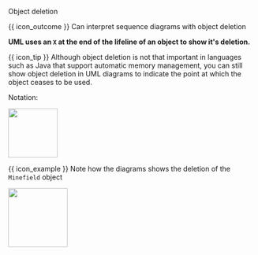 <span id="title">Object deletion</span>

<span id="prereqs"></span>

<span id="outcomes">{{ icon_outcome }} Can interpret sequence diagrams with object deletion</span>

<div id="body">

**UML uses an `X` at the end of the lifeline of an object to show it's deletion.**

<box>

{{ icon_tip }} Although object deletion is not that important in languages such as Java that support automatic memory management, you can still show object deletion in UML diagrams to indicate the point at which the object ceases to be used.

</box>

Notation:

<img src="{{baseUrl}}/uml/sequenceDiagrams/objectDeletion/images/notation.png" height="100" />
<p/>

<box>

{{ icon_example }} Note how the diagrams shows the deletion of the `Minefield` object

<img src="{{baseUrl}}/uml/sequenceDiagrams/objectDeletion/images/logicMinefield.png" height="120" />
<p/>

</box>

</div>

<div id="extras">
</div>
